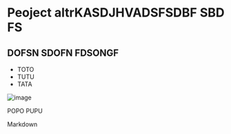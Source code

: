 # Peoject altrKASDJHVADSFSDBF SBD FS
## DOFSN SDOFN FDSONGF
- TOTO
- TUTU
- TATA

![image](https://user-images.githubusercontent.com/94783027/142766485-b03d04e7-9c64-4b33-88e4-b23b2b6d8600.png)

POPO
PUPU

Markdown
